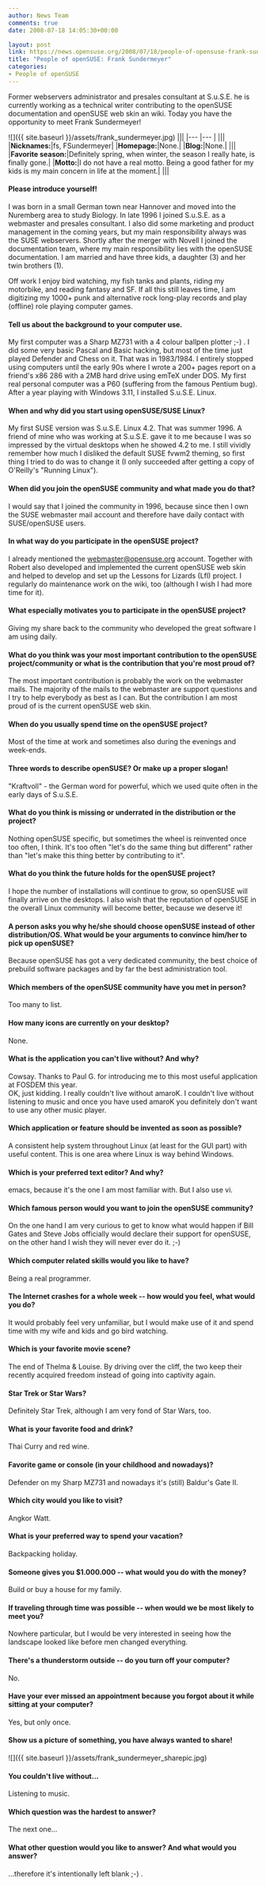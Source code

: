 ```yaml
---
author: News Team
comments: true
date: 2008-07-18 14:05:30+00:00

layout: post
link: https://news.opensuse.org/2008/07/18/people-of-opensuse-frank-sundermeyer/
title: "People of openSUSE: Frank Sundermeyer"
categories:
- People of openSUSE
---
```

Former webservers administrator and presales consultant at S.u.S.E. he is currently working as a technical writer contributing to the openSUSE documentation and openSUSE web skin an wiki. Today you have the opportunity to meet Frank Sundermeyer!

<!-- more -->


![]({{ site.baseurl }}/assets/frank_sundermeyer.jpg)
|||
|--- |--- |
|||
|**Nicknames:**|fs, FSundermeyer|
|**Homepage:**|None.|
|**Blog:**|None.|
|||
|**Favorite season:**|Definitely spring, when winter, the season I really hate, is finally gone.|
|**Motto:**|I do not have a real motto. Being a good father for my kids is my main concern in life at the moment.|
|||





#### Please introduce yourself!


I was born in a small German town near Hannover and moved into the Nuremberg area to study Biology. In late 1996 I joined S.u.S.E. as a webmaster and presales consultant. I also did some marketing and product management in the coming years, but my main responsibility always was the SUSE webservers. Shortly after the merger with Novell I joined the documentation team, where my main responsibility lies with the openSUSE documentation. I am married and have three kids, a daughter (3) and her twin brothers (1).  
  
Off work I enjoy bird watching, my fish tanks and plants, riding my motorbike, and reading fantasy and SF. If all this still leaves time, I am digitizing my 1000+ punk and alternative rock long-play records and play (offline) role playing computer games.





#### Tell us about the background to your computer use.



My first computer was a Sharp MZ731 with a 4 colour ballpen plotter ;-) . I did some very basic Pascal and Basic hacking, but most of the time just played Defender and Chess on it. That was in 1983/1984. I entirely stopped using computers until the early 90s where I wrote a 200+ pages report on a friend's x86 286 with a 2MB hard drive using emTeX under DOS. My first real personal computer was a P60 (suffering from the famous Pentium bug). After a year playing with Windows 3.11, I installed S.u.S.E. Linux.





#### When and why did you start using openSUSE/SUSE Linux?


My first SUSE version was S.u.S.E. Linux 4.2. That was summer 1996. A friend of mine who was working at S.u.S.E. gave it to me because I was so impressed by the virtual desktops when he showed 4.2 to me. I still vividly remember how much I disliked the default SUSE fvwm2 theming, so first thing I tried to do was to change it (I only succeeded after getting a copy of O'Reilly's "Running Linux").





#### When did you join the openSUSE community and what made you do that?


I would say that I joined the community in 1996, because since then I own the SUSE webmaster mail account and therefore have daily contact with SUSE/openSUSE users.





#### In what way do you participate in the openSUSE project?



I already mentioned the webmaster@opensuse.org account. Together with Robert also developed and implemented the current openSUSE web skin and helped to develop and set up the Lessons for Lizards (Lfl) project. I regularly do maintenance work on the wiki, too (although I wish I had more time for it).





#### What especially motivates you to participate in the openSUSE project?


Giving my share back to the community who developed the great software I am using daily.





#### What do you think was your most important contribution to the openSUSE project/community or what is the contribution that you're most proud of?


The most important contribution is probably the work on the webmaster mails. The majority of the mails to the webmaster are support questions and I try to help everybody as best as I can. But the contribution I am most proud of is the current openSUSE web skin.





#### When do you usually spend time on the openSUSE project?


Most of the time at work and sometimes also during the evenings and week-ends.





#### Three words to describe openSUSE? Or make up a proper slogan!


"Kraftvoll" - the German word for powerful, which we used quite often in the early days of S.u.S.E.





#### What do you think is missing or underrated in the distribution or the project?


Nothing openSUSE specific, but sometimes the wheel is reinvented once too often, I think. It's too often "let's do the same thing but different" rather than "let's make this thing better by contributing to it".





#### What do you think the future holds for the openSUSE project?


I hope the number of installations will continue to grow, so openSUSE will finally arrive on the desktops. I also wish that the reputation of openSUSE in the overall Linux community will become better, because we deserve it!





#### A person asks you why he/she should choose openSUSE instead of other distribution/OS. What would be your arguments to convince him/her to pick up openSUSE?


Because openSUSE has got a very dedicated community, the best choice of prebuild software packages and by far the best administration tool.





#### Which members of the openSUSE community have you met in person?


Too many to list.





#### How many icons are currently on your desktop?



None.





#### What is the application you can't live without? And why?


Cowsay. Thanks to Paul G. for introducing me to this most useful application at FOSDEM this year.  
OK, just kidding. I really couldn't live without amaroK. I couldn't live without listening to music and once you have used amaroK you definitely don't want to use any other music player.





#### Which application or feature should be invented as soon as possible?


A consistent help system throughout Linux (at least for the GUI part) with useful content. This is one area where Linux is way behind Windows.





#### Which is your preferred text editor? And why?


emacs, because it's the one I am most familiar with. But I also use vi.





#### Which famous person would you want to join the openSUSE community?


On the one hand I am very curious to get to know what would happen if Bill Gates and Steve Jobs officially would declare their support for openSUSE, on the other hand I wish they will never ever do it. ;-)





#### Which computer related skills would you like to have?


Being a real programmer.





#### The Internet crashes for a whole week -- how would you feel, what would you do?


It would probably feel very unfamiliar, but I would make use of it and spend time with my wife and kids and go bird watching.





#### Which is your favorite movie scene?


The end of Thelma & Louise. By driving over the cliff, the two keep their recently acquired freedom instead of going into captivity again.





#### Star Trek or Star Wars?


Definitely Star Trek, although I am very fond of Star Wars, too.





#### What is your favorite food and drink?


Thai Curry and red wine.





#### Favorite game or console (in your childhood and nowadays)?


Defender on my Sharp MZ731 and nowadays it's (still) Baldur's Gate II.





#### Which city would you like to visit?


Angkor Watt.





#### What is your preferred way to spend your vacation?


Backpacking holiday.





#### Someone gives you $1.000.000 -- what would you do with the money?



Build or buy a house for my family.





#### If traveling through time was possible -- when would we be most likely to meet you?


Nowhere particular, but I would be very interested in seeing how the landscape looked like before men changed everything.





#### There's a thunderstorm outside -- do you turn off your computer?


No.





#### Have your ever missed an appointment because you forgot about it while sitting at your computer?


Yes, but only once.





#### Show us a picture of something, you have always wanted to share!


![]({{ site.baseurl }}/assets/frank_sundermeyer_sharepic.jpg)






#### You couldn't live without...


Listening to music.





#### Which question was the hardest to answer?


The next one...





#### What other question would you like to answer? And what would you answer?




...therefore it's intentionally left blank ;-) .

		

